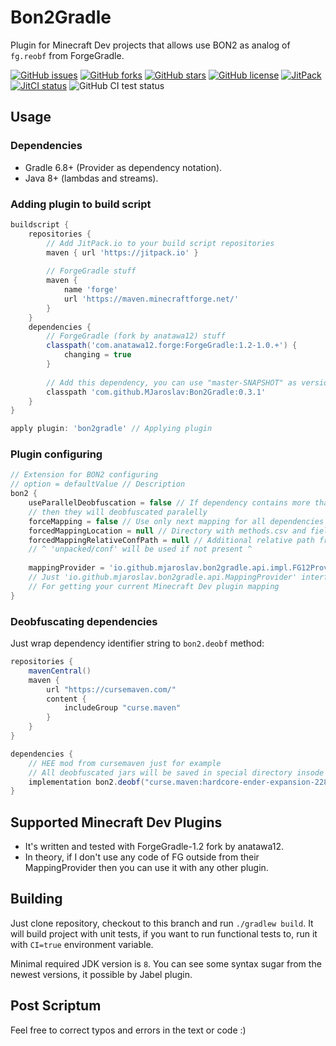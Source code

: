 # Bon2Gradle

Plugin for Minecraft Dev projects that allows use BON2 as analog of `fg.reobf` from ForgeGradle.

[![GitHub issues](https://img.shields.io/github/issues/MJaroslav/Bon2Gradle)](https://github.com/MJaroslav/Bon2Gradle/issues "GitHub issues")
[![GitHub forks](https://img.shields.io/github/forks/MJaroslav/Bon2Gradle)](https://github.com/MJaroslav/Bon2Gradle/network "GitHub forks")
[![GitHub stars](https://img.shields.io/github/stars/MJaroslav/Bon2Gradle)](https://github.com/MJaroslav/Bon2Gradle/stargazers "GitHub stars")
[![GitHub license](https://img.shields.io/github/license/MJaroslav/Bon2Gradle)](https://github.com/MJaroslav/Bon2Gradle/blob/master/LICENSE "Open license")
[![JitPack](https://jitpack.io/v/MJaroslav/Bon2Gradle.svg)](https://jitpack.io/#MJaroslav/Bon2Gradle "JitPack")
[![JitCI status](https://jitci.com/gh/MJaroslav/Bon2Gradle/svg)](https://jitci.com/gh/MJaroslav/Bon2Gradle "JitCI")
![GitHub CI test status](https://github.com/MJaroslav/Bon2Gradle/actions/workflows/ci-test.yml/badge.svg)

## Usage

### Dependencies

- Gradle 6.8+ (Provider as dependency notation).
- Java 8+ (lambdas and streams).

### Adding plugin to build script

```groovy
buildscript {
    repositories {
        // Add JitPack.io to your build script repositories
        maven { url 'https://jitpack.io' } 
        
        // ForgeGradle stuff
        maven { 
            name 'forge'
            url 'https://maven.minecraftforge.net/'
        }
    }
    dependencies {
        // ForgeGradle (fork by anatawa12) stuff
        classpath('com.anatawa12.forge:ForgeGradle:1.2-1.0.+') {
            changing = true
        }
        
        // Add this dependency, you can use "master-SNAPSHOT" as version for using last commit
        classpath 'com.github.MJaroslav:Bon2Gradle:0.3.1'
    }
}

apply plugin: 'bon2gradle' // Applying plugin
```

### Plugin configuring

```groovy
// Extension for BON2 configuring
// option = defaultValue // Description
bon2 {
    useParallelDeobfuscation = false // If dependency contains more than one file,
    // then they will deobfuscated paralelly
    forceMapping = false // Use only next mapping for all dependencies
    forcedMappingLocation = null // Directory with methods.csv and fields.csv files
    forcedMappingRelativeConfPath = null // Additional relative path from uppder parameter file.
    // ^ 'unpacked/conf' will be used if not present ^
    
    mappingProvider = 'io.github.mjaroslav.bon2gradle.api.impl.FG12Provider'
    // Just 'io.github.mjaroslav.bon2gradle.api.MappingProvider' interface realization
    // For getting your current Minecraft Dev plugin mapping     
}
```

### Deobfuscating dependencies

Just wrap dependency identifier string to `bon2.deobf` method:

```groovy
repositories {
    mavenCentral()
    maven {
        url "https://cursemaven.com/"
        content {
            includeGroup "curse.maven"
        }
    }
}

dependencies {
    // HEE mod from cursemaven just for example
    // All deobfuscated jars will be saved in special directory insode of project build directory.
    implementation bon2.deobf("curse.maven:hardcore-ender-expansion-228015:2316923")
}

```

## Supported Minecraft Dev Plugins

- It's written and tested with ForgeGradle-1.2 fork by anatawa12.
- In theory, if I don't use any code of FG outside from their MappingProvider then
  you can use it with any other plugin.

## Building

Just clone repository, checkout to this branch and run `./gradlew build`. It will build project with unit tests, if you
want to run functional tests to, run it with `CI=true` environment variable.

Minimal required JDK version is `8`. You can see some syntax sugar from the newest versions, it possible by Jabel
plugin.

## Post Scriptum

Feel free to correct typos and errors in the text or code :)
